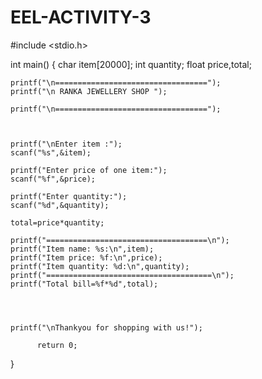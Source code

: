 # EEL-ACTIVITY-3
#include <stdio.h>

int main() {
    char item[20000];
    int quantity;
    float price,total;
    
    printf("\n==================================");
    printf("\n RANKA JEWELLERY SHOP ");
    
    printf("\n==================================");

    
    
    printf("\nEnter item :");
    scanf("%s",&item);
    
    printf("Enter price of one item:");
    scanf("%f",&price);
    
    printf("Enter quantity:");
    scanf("%d",&quantity);
    
    total=price*quantity;
    
    printf("====================================\n");
    printf("Item name: %s:\n",item);
    printf("Item price: %f:\n",price);
    printf("Item quantity: %d:\n",quantity);
    printf("=====================================\n");
    printf("Total bill=%f*%d",total);
    
    
    
    
    printf("\nThankyou for shopping with us!");
    
          return 0;
}

